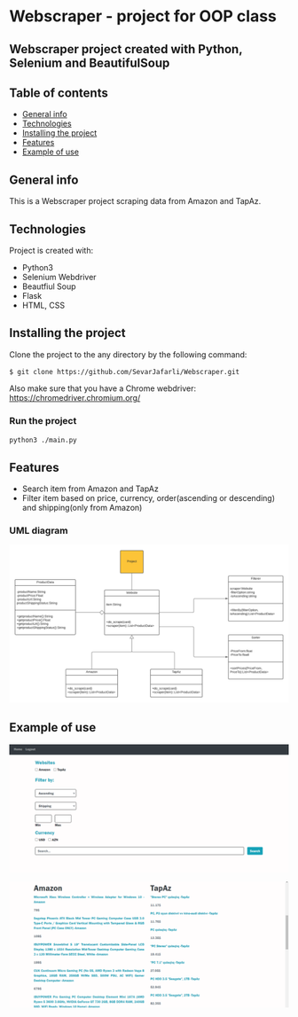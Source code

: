 # Webscraper - project for OOP class

## Webscraper project created with Python, Selenium and BeautifulSoup

## Table of contents

- [General info](#general_info)
- [Technologies](#technologies)
- [Installing the project](#setup)
- [Features](#features)
- [Example of use](#example_of_use)

## General info

This is a Webscraper project scraping data from Amazon and TapAz.

## Technologies

Project is created with:

- Python3
- Selenium Webdriver
- Beautfiul Soup
- Flask
- HTML, CSS

## Installing the project

Clone the project to the any directory by the following command:

```
$ git clone https://github.com/SevarJafarli/Webscraper.git
```

Also make sure that you have a Chrome webdriver: https://chromedriver.chromium.org/

### Run the project

```
python3 ./main.py
```

## Features

- Search item from Amazon and TapAz
- Filter item based on price, currency, order(ascending or descending) and shipping(only from Amazon)

### UML diagram

![UML](env/image/Project.png?raw=true "UML diagram")

## Example of use

![Website](env/image/img1.png?raw=true "Website Home Page")

![Search Result](env/image/img2.png?raw=true "Search Result")
